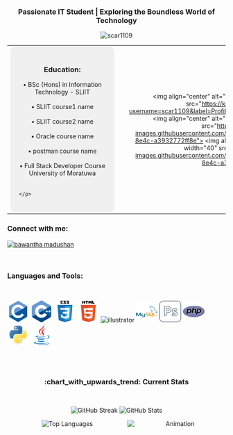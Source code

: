 
<h3 align="center">Passionate IT Student | Exploring the Boundless World of Technology</h3>
<p align="center"> <img src="https://komarev.com/ghpvc/?username=scar1109&label=Profile%20views&color=0e75b6&style=flat" alt="scar1109" /> </p>

<table align="center">
<tr border="none">
<td width="50%" align="left">


 <div style="width: 200px; padding: 20px; background-color: #f0f0f0; border-radius: 10px; margin-right: 20px;">
    <h3 align="center">Education:</h3>
    <p align="center">
     • BSc (Hons) in Information Technology - SLIIT<br><br>
     • SLIIT course1 name<br><br>
     • SLIIT course2 name<br><br>
     • Oracle course name<br><br>
     • postman course name<br><br>
     • Full Stack Developer Course<br>
     University of Moratuwa<br><br>
    
    </p>
  </div>
</div>
</td>
<td width="50%" align="center">

   <img align="center" alt="Coding"height="40" width="40" src="https://komarev.com/ghpvc/?username=scar1109&label=Profile%20views&color=0e75b6&style=flat">
     <img align="center" alt="Coding"height="40" width="40" src="https://repository-images.githubusercontent.com/588181932/e36ec678-7984-4cdd-8e4c-a3932772ff8e">
     <img align="center" alt="Coding"height="40" width="40" src="https://repository-images.githubusercontent.com/588181932/e36ec678-7984-4cdd-8e4c-a3932772ff8e">
 </td>
</tr>
</table>


<h3 align="left">Connect with me:</h3>
<p align="left">
<a href="https://fb.com/bawantha madushan" target="blank"><img align="center" src="https://raw.githubusercontent.com/rahuldkjain/github-profile-readme-generator/master/src/images/icons/Social/facebook.svg" alt="bawantha madushan" height="50" width="50" /></a>
</p>
<br>

<h3 align="left">Languages and Tools:</h3><br>
<p align="left"> 
<img src="https://raw.githubusercontent.com/devicons/devicon/master/icons/c/c-original.svg" alt="c" width="50" height="50"/> </a>
<img src="https://raw.githubusercontent.com/devicons/devicon/master/icons/cplusplus/cplusplus-original.svg" alt="cplusplus" width="50" height="50"/> </a>
<img src="https://raw.githubusercontent.com/devicons/devicon/master/icons/css3/css3-original-wordmark.svg" alt="css3" width="50" height="50"/> </a>
<img src="https://raw.githubusercontent.com/devicons/devicon/master/icons/html5/html5-original-wordmark.svg" alt="html5" width="50" height="50"/> </a>
<img src="https://www.vectorlogo.zone/logos/adobe_illustrator/adobe_illustrator-icon.svg" alt="illustrator" width="50" height="50"/> </a>
<img src="https://raw.githubusercontent.com/devicons/devicon/master/icons/mysql/mysql-original-wordmark.svg" alt="mysql" width="50" height="50"/> </a>
<img src="https://raw.githubusercontent.com/devicons/devicon/master/icons/photoshop/photoshop-line.svg" alt="photoshop" width="50" height="50"/> </a>
<img src="https://raw.githubusercontent.com/devicons/devicon/master/icons/php/php-original.svg" alt="php" width="50" height="50"/> </a>
<img src="https://raw.githubusercontent.com/devicons/devicon/master/icons/python/python-original.svg" alt="python" width="50" height="50"/> </a>
<img src="https://raw.githubusercontent.com/devicons/devicon/master/icons/java/java-original.svg" alt="java" width="50" height="50"/> </a></p>

<br><br>
<h3 align="center">:chart_with_upwards_trend: Current Stats</h3>
<br>
<p align="center">
  <img width="45%" src="https://github-readme-streak-stats.herokuapp.com/?user=BMadhushan18&theme=gotham&show_icons=true" alt="GitHub Streak"/>
  <img width="45%" src="https://github-readme-stats-ten-gilt.vercel.app/api?username=BMadhushan18&show_icons=true&theme=gotham" alt="GitHub Stats"/>
</p>

<p align="center">
  <img width="45%" src="https://github-readme-stats-ten-gilt.vercel.app/api/top-langs/?username=BMadhushan18&theme=gotham" alt="Top Languages"/>
  <img width="45%" align="right" src="https://github.com/Adam-pw/Adam-pw/blob/main/animation_500_kxa883sd.gif" alt="Animation"/>
</p>



